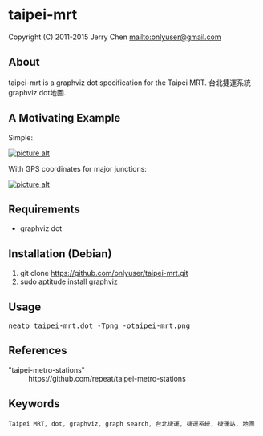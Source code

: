 taipei-mrt
==========

Copyright (C) 2011-2015 Jerry Chen <mailto:onlyuser@gmail.com>

About
-----

taipei-mrt is a graphviz dot specification for the Taipei MRT.
台北捷運系統graphviz dot地圖.

A Motivating Example
--------------------

Simple:

[![picture alt](https://sites.google.com/site/onlyuser/files/taipei-mrt_thumb.png "taipei-mrt")](https://sites.google.com/site/onlyuser/files/taipei-mrt.png)

With GPS coordinates for major junctions:

[![picture alt](https://sites.google.com/site/onlyuser/files/taipei-mrt_with_pos_thumb.png "taipei-mrt_with_pos")](https://sites.google.com/site/onlyuser/files/taipei-mrt_with_pos.png)

Requirements
------------

* graphviz dot

Installation (Debian)
---------------------

1. git clone https://github.com/onlyuser/taipei-mrt.git
2. sudo aptitude install graphviz

Usage
-----

<pre>
neato taipei-mrt.dot -Tpng -otaipei-mrt.png
</pre>

References
----------

<dl>
    <dt>"taipei-metro-stations"</dt>
    <dd>https://github.com/repeat/taipei-metro-stations</dd>
</dl>

Keywords
--------

    Taipei MRT, dot, graphviz, graph search, 台北捷運, 捷運系統, 捷運站, 地圖

